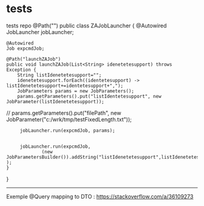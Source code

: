 # tests
tests repo
@Path("")
public class ZAJobLauncher {
	@Autowired
    JobLauncher jobLauncher;

    @Autowired
    Job expcmdJob;
    
	@Path("launchZAJob")
	public void launchZAJob(List<String> idenetetesupport) throws Exception {
		String listIdenetetesupport="";
		idenetetesupport.forEach((identetesupport) -> listIdenetetesupport+=identetesupport+",");
		JobParameters params = new JobParameters();
		params.getParameters().put("listIdentetesupport", new JobParameter(listIdenetetesupport));
//		params.getParameters().put("filePath", new JobParameter("c:/wrk/tmp/testFixedLength.txt"));
		
		 jobLauncher.run(expcmdJob, params);
		 
		 
		 jobLauncher.run(expcmdJob, 
				 (new JobParametersBuilder()).addString("listIdenetetesupport",listIdenetetesupport).toJobParameters() );
	}
  }
  
---------------------------------------

Exemple @Query mapping to DTO : https://stackoverflow.com/a/36109273

